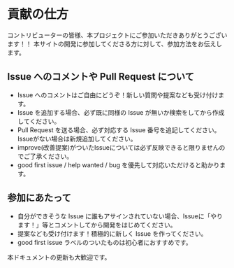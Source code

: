 # 貢献の仕方

コントリビューターの皆様、本プロジェクトにご参加いただきありがとうございます！！
本サイトの開発に参加してくださる方に対して、参加方法をお伝えします。

## Issue へのコメントや Pull Request について
* Issue へのコメントはご自由にどうぞ！新しい質問や提案なども受け付けます。
* Issue を追加する場合、必ず既に同様の Issue が無いか検索をしてから作成してください。
* Pull Request を送る場合、必ず対応する Issue 番号を追記してください。Issueがない場合は新規追加してください。
* improve(改善提案)がついたIssueについては必ず反映できると限りませんのでご了承ください。
* good first issue / help wanted / bug を優先して対応いただけると助かります。

## 参加にあたって
* 自分ができそうな Issue に誰もアサインされていない場合、Issueに「やります！」等とコメントしてから開発をはじめてください。
* 提案なども受け付けます！積極的に新しく Issue を作ってください。
* good first issue ラベルのついたものは初心者におすすめです。

本ドキュメントの更新も大歓迎です。